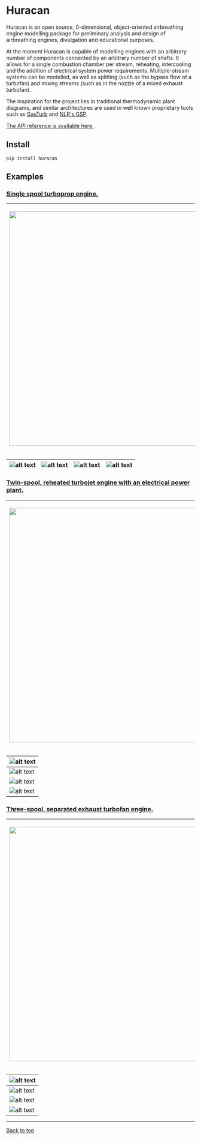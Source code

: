 # Huracan

Huracan is an open source, 0-dimensional, object-oriented airbreathing engine 
modelling package for preliminary analysis and design of airbreathing engines, 
divulgation and educational purposes.

At the moment Huracan is capable of modelling engines with an arbitrary number of 
components connected by an arbitrary number of shafts. It allows for a single 
combustion chamber per stream, reheating, intercooling and the addition of electrical
system power requirements. Multiple-stream systems can be modelled, 
as well as splitting (such as the bypass flow of a turbofan) and mixing streams (such 
as in the nozzle of a mixed exhaust turbofan).

The inspiration for the project lies in traditional thermodynamic plant diagrams, 
and similar architectures are used in well known proprietary tools such as 
[GasTurb](https://www.gasturb.de/) and [NLR's GSP](https://www.gspteam.com/index.html).

[The API reference is available here.](https://huracan-docs.github.io/)

## Install

    pip install huracan

## Examples

### [Single spool turboprop engine.](https://github.com/alopezrivera/huracan/blob/master/examples/engines/turboprop/turboprop_1s-1s.py)

| <p align="left"><img width=625 src="docs/figures/diagram_turboprop.png" /></p> | <p align="right"><img width=250 src="docs/figures/log_turboprop.png" /></p> |
| --- | --- |

| ![alt text](docs/figures/TS_turboprop.svg "T-S plot") | ![alt text](docs/figures/pV_turboprop.svg "p-V plot") | ![alt text](docs/figures/Hp_turboprop.svg "H-p plot") | ![alt text](docs/figures/Tp_turboprop.svg "T-p plot") |
| --- | --- | --- | --- |

### [Twin-spool, reheated turbojet engine with an electrical power plant.](https://github.com/alopezrivera/huracan/blob/master/examples/engines/turbojet/turbojet_1s-2s-ab.py)

| <p align="left"><img width=625 src="docs/figures/diagram_turbojet.png" /></p> | <p align="right"><img width=250 src="docs/figures/log_turbojet.png" /></p> |
| --- | --- |

| ![alt text](docs/figures/TS_turbojet.svg "T-S plot") |
| --- |
| ![alt text](docs/figures/pV_turbojet.svg "p-V plot") |
| ![alt text](docs/figures/Hp_turbojet.svg "H-p plot") |
| ![alt text](docs/figures/Tp_turbojet.svg "T-p plot") |

### [Three-spool, separated exhaust turbofan engine.](https://github.com/alopezrivera/huracan/blob/master/examples/engines/turbofan/turbofan_2s-3s.py)

| <p align="left"><img width=625 src="docs/figures/diagram_turbofan.png" /></p> | <p align="right"><img width=250 src="docs/figures/log_turbofan.png" /></p> |
| --- | --- |

| ![alt text](docs/figures/TS_turbofan.svg "T-S plot") |
| --- |
| ![alt text](docs/figures/pV_turbofan.svg "p-V plot") |
| ![alt text](docs/figures/Hp_turbofan.svg "H-p plot") |
| ![alt text](docs/figures/Tp_turbofan.svg "T-p plot") |

---
[Back to top](#huracan)
